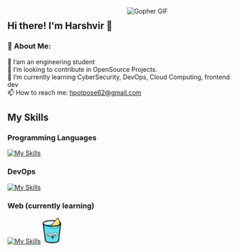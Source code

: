 <img src="https://gist.githubusercontent.com/wuhan005/b3fc9288b77106605d3b6fde855d1735/raw/f7cb231595adff68a2808c82132751b535632538/%25E2%259D%25A4%25EF%25B8%258FGopher.GIF" alt="Gopher GIF" align="right" width="235">

## Hi there! I'm Harshvir 👋

### 💫 About Me:
🔭 I’am an engineering student<br>👯 I’m looking to contribute in OpenSource Projects.<br>🌱 I’m currently learning CyberSecurity, DevOps, Cloud Computing, frontend dev <br>📫 How to reach me: hpotpose62@gmail.com



## My Skills
### Programming Languages
[![My Skills](https://skillicons.dev/icons?i=golang,c,cpp,python)](https://skillicons.dev)<br>
### DevOps
[![My Skills](https://skillicons.dev/icons?i=docker,kubernetes,terraform,ansible,jenkins,githubactions,linux,aws,gcp,prometheus,grafana,git,github,bash)](https://skillicons.dev)<br>
### Web (currently learning)
[![My Skills](https://skillicons.dev/icons?i=html,css,javascript,react,mongodb,wasm)](https://skillicons.dev) <img src="https://github.com/gin-gonic/logo/blob/master/color.png" alt="Gin-Gonic Logo" width="42"><br>

